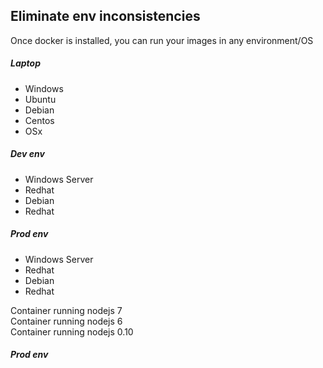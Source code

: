 ## Eliminate env inconsistencies
<p>Once docker is installed, you can run your images in any environment/OS</p>
<section>
<div class="environment">
  <div>
    <i class="fa fa-laptop fa-2x"></i> <h5>Laptop</h5>
  </div>
  <div>
    <ul>
      <li>Windows</li>
      <li>Ubuntu</li>
      <li>Debian</li>
      <li>Centos</li>
      <li>OSx</li>
    </ul>
  </div>
</div>
<div class="environment">
  <div>
    <i class="fa fa-server fa-2x"></i> <h5>Dev env</h5>
  </div>
  <div>
    <ul>
      <li>Windows Server</li>
      <li>Redhat</li>
      <li>Debian</li>
      <li>Redhat</li>
    </ul>
  </div>
</div>
<div class="environment">
  <div>
    <i class="fa fa-server fa-2x"></i> <h5>Prod env</h5>
  </div>
  <div>
    <ul>
      <li>Windows Server</li>
      <li>Redhat</li>
      <li>Debian</li>
      <li>Redhat</li>
    </ul>
  </div>
</div>
</section>
<section>
  <div class="server-container">
    <div class="environment docker-container">
      Container running nodejs 7
    </div>
    <div class="environment docker-container">
      Container running nodejs 6
    </div>
    <div class="environment docker-container">
      Container running nodejs 0.10
    </div>
    <h5><i class="fa fa-server fa-2x"></i> Prod env</h5>
    <div class="clear">
    </div>
  </div>
</section>
